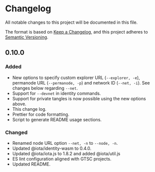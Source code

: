 # Changelog

All notable changes to this project will be documented in this file.

The format is based on [Keep a Changelog](https://keepachangelog.com/en/1.0.0/),
and this project adheres to [Semantic Versioning](https://semver.org/spec/v2.0.0.html).

## 0.10.0

### Added

- New options to specify custom explorer URL (`--explorer, -e`), permanode URL (`--permanode, -p`) and network ID (`--net, -i`). See changes below regarding `--net`.
- Support for `--devnet` in identity commands.
- Support for private tangles is now possible using the new options above.
- This change log.
- Prettier for code formatting.
- Script to generate README usage sections.

### Changed

- Renamed node URL option `--net, -n` to `--node, -n`.
- Updated @iota/identity-wasm to 0.4.0.
- Updated @iota/iota.js to 1.8.2 and added @iota/util.js
- ES lint configuration aligned with GTSC projects.
- Updated README.
